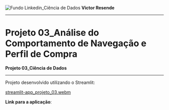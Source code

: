![Fundo Linkedin_Ciência de Dados](https://github.com/user-attachments/assets/0aa9ee1f-9131-4f88-9f25-73b532d9b2f0)
**Victor Resende**
_______________
# Projeto 03_Análise do Comportamento de Navegação e Perfil de Compra
**Projeto 03_Ciência de Dados**
_______________
Projeto desenvolvido utilizando o Streamlit:

 [streamlit-app_projeto_03.webm](https://github.com/user-attachments/assets/9764e8e9-ed17-46a9-ac3b-bc65bee1963a)

**Link para a aplicação**:

